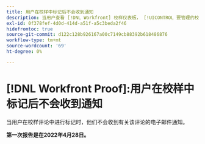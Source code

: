 ```yaml
---
title: 用户在校样中标记后不会收到通知
description: 当用户查看 [!DNL Workfront] 校样仪表板， [!UICONTROL 要管理的校样] 和 [!UICONTROL 等待决策报告的证明] 在不同类别（总计、准时等）中显示0个报表。
exl-id: 0f378fef-4d0d-414d-a51f-a5c3beda2f46
hidefromtoc: true
source-git-commit: d122c128b926167a00c7149cb88392b618486876
workflow-type: tm+mt
source-wordcount: '69'
ht-degree: 0%

---
```


# [!DNL Workfront Proof]:用户在校样中标记后不会收到通知

当用户在校样评论中进行标记时，他们不会收到有关该评论的电子邮件通知。

**第一次报告是在2022年4月28日。**
